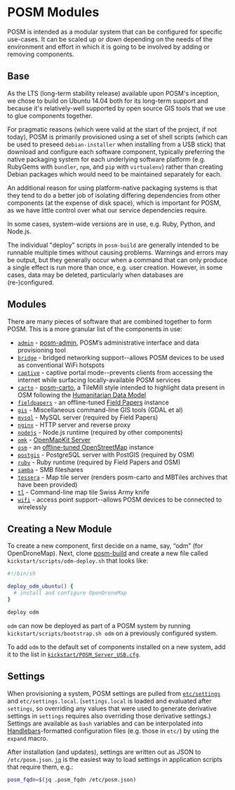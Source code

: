 # POSM Modules

POSM is intended as a modular system that can be configured for specific use-cases. It can be scaled
up or down depending on the needs of the environment and effort in which it is going to be involved
by adding or removing components.

## Base

As the LTS (long-term stability release) available upon POSM's inception, we chose to build on
Ubuntu 14.04 both for its long-term support and because it's relatively-well supported by open
source GIS tools that we use to glue components together.

For pragmatic reasons (which were valid at the start of the project, if not today), POSM is
primarily provisioned using a set of shell scripts (which can be used to preseed `debian-installer`
when installing from a USB stick) that download and configure each software component, typically
preferring the native packaging system for each underlying software platform (e.g. RubyGems with
`bundler`, `npm`, and `pip` with `virtualenv`) rather than creating Debian packages which would need
to be maintained separately for each.

An additional reason for using platform-native packaging systems is that they tend to do a better
job of isolating differing dependencies from other components (at the expense of disk space), which
is important for POSM, as we have little control over what our service dependencies require.

In some cases, system-wide versions are in use, e.g. Ruby, Python, and Node.js.

The individual "deploy" scripts in `posm-build` are generally intended to be runnable multiple times
without causing problems. Warnings and errors may be output, but they generally occur when a command
that can only produce a single effect is run more than once, e.g. user creation. However, in some
cases, data may be deleted, particularly when databases are (re-)configured.

## Modules

There are many pieces of software that are combined together to form POSM. This is a more granular
list of the components in use:

* [`admin`](https://github.com/AmericanRedCross/posm-build/blob/master/kickstart/scripts/admin-deploy.sh) - [posm-admin](https://github.com/AmericanRedCross/posm-admin), POSM’s administrative interface and data provisioning tool
* [`bridge`](https://github.com/AmericanRedCross/posm-build/blob/master/kickstart/scripts/bridge-deploy.sh) - bridged networking support--allows POSM devices to be used as conventional WiFi hotspots
* [`captive`](https://github.com/AmericanRedCross/posm-build/blob/master/kickstart/scripts/captive-deploy.sh) - captive portal mode--prevents clients from accessing the internet while surfacing locally-available POSM services
* [`carto`](https://github.com/AmericanRedCross/posm-build/blob/master/kickstart/scripts/carto-deploy.sh) - [posm-carto](https://github.com/AmericanRedCross/posm-carto), a TileMill style intended to highlight data present in OSM following the [Humanitarian Data Model](http://wiki.openstreetmap.org/wiki/Humanitarian_OSM_Tags)
* [`fieldpapers`](https://github.com/AmericanRedCross/posm-build/blob/master/kickstart/scripts/fieldpapers-deploy.sh) - an offline-tuned [Field Papers](http://fieldpapers.org/) instance
* [`gis`](https://github.com/AmericanRedCross/posm-build/blob/master/kickstart/scripts/gis-deploy.sh) - Miscellaneous command-line GIS tools (GDAL et al)
* [`mysql`](https://github.com/AmericanRedCross/posm-build/blob/master/kickstart/scripts/mysql-deploy.sh) - MySQL server (required by Field Papers)
* [`nginx`](https://github.com/AmericanRedCross/posm-build/blob/master/kickstart/scripts/nginx-deploy.sh) - HTTP server and reverse proxy
* [`nodejs`](https://github.com/AmericanRedCross/posm-build/blob/master/kickstart/scripts/nodejs-deploy.sh) - Node.js runtime (required by other components)
* [`omk`](https://github.com/AmericanRedCross/posm-build/blob/master/kickstart/scripts/omk-deploy.sh) - [OpenMapKit Server](https://github.com/AmericanRedCross/OpenMapKitServer)
* [`osm`](https://github.com/AmericanRedCross/posm-build/blob/master/kickstart/scripts/osm-deploy.sh) - an [offline-tuned OpenStreetMap](https://github.com/AmericanRedCross/openstreetmap-website) instance
* [`postgis`](https://github.com/AmericanRedCross/posm-build/blob/master/kickstart/scripts/postgis-deploy.sh) - PostgreSQL server with PostGIS (required by OSM)
* [`ruby`](https://github.com/AmericanRedCross/posm-build/blob/master/kickstart/scripts/ruby-deploy.sh) - Ruby runtime (required by Field Papers and OSM)
* [`samba`](https://github.com/AmericanRedCross/posm-build/blob/master/kickstart/scripts/samba-deploy.sh) - SMB fileshares
* [`tessera`](https://github.com/AmericanRedCross/posm-build/blob/master/kickstart/scripts/tessera-deploy.sh) - Map tile server (renders posm-carto and MBTiles archives that have been provided)
* [`tl`](https://github.com/AmericanRedCross/posm-build/blob/master/kickstart/scripts/tl-deploy.sh) - Command-line map tile Swiss Army knife
* [`wifi`](https://github.com/AmericanRedCross/posm-build/blob/master/kickstart/scripts/wifi-deploy.sh) - access point support--allows POSM devices to be connected to wirelessly

## Creating a New Module

To create a new component, first decide on a name, say, “odm” (for OpenDroneMap). Next, clone
[posm-build](https://github.com/AmericanRedCross/posm-build) and create a new file called
`kickstart/scripts/odm-deploy.sh` that looks like:

```bash
#!/bin/sh

deploy_odm_ubuntu() {
  # install and configure OpenDroneMap
}

deploy odm
```

`odm` can now be deployed as part of a POSM system by running `kickstart/scripts/bootstrap.sh odm`
on a previously configured system.

To add `odm` to the default set of components installed on a new system, add it to the list in
[`kickstart/POSM_Server_USB.cfg`](https://github.com/AmericanRedCross/posm-build/blob/master/kickstart/POSM_Server_USB.cfg).

## Settings

When provisioning a system, POSM settings are pulled from
[`etc/settings`](https://github.com/AmericanRedCross/posm-build/blob/master/kickstart/etc/settings)
and `etc/settings.local`. (`settings.local` is loaded and evaluated after `settings`, so overriding
any values that were used to generate derivative settings in `settings` requires also overriding
those derivative settings.) Settings are available as `bash` variables and can be interpolated into
[Handlebars](http://handlebarsjs.com/)-formatted configuration files (e.g. those in `etc/`) by using
the `expand` macro.

After installation (and updates), settings are written out as JSON to `/etc/posm.json`. [`jq`](https://stedolan.github.io/jq/) is the easiest way to load settings in application scripts that require them, e.g.:

```bash
posm_fqdn=$(jq .posm_fqdn /etc/posm.json)
```
